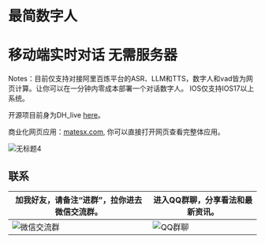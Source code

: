 # 最简数字人
# 移动端实时对话 无需服务器  
Notes：目前仅支持对接阿里百炼平台的ASR、LLM和TTS，数字人和vad皆为网页计算。让你可以在一分钟内零成本部署一个对话数字人。
IOS仅支持IOS17以上系统。

开源项目前身为DH_live [here](https://github.com/kleinlee/DH_live)。

商业化网页应用：[matesx.com](matesx.com), 你可以直接打开网页查看完整体应用。


![无标题4](https://github.com/user-attachments/assets/fa611b7c-c607-49a9-8442-1debbbafb075)


## 联系
|  加我好友，请备注“进群”，拉你进去微信交流群。| 进入QQ群聊，分享看法和最新资讯。                                                                        |
|-------------------|------------------------------------------------------------------------------------------|
| ![微信交流群](https://github.com/user-attachments/assets/b1f24ebb-153b-44b1-b522-14f765154110) | ![QQ群聊](https://github.com/user-attachments/assets/23b1c431-2bf6-4198-8d32-d4b79a09c298) |
